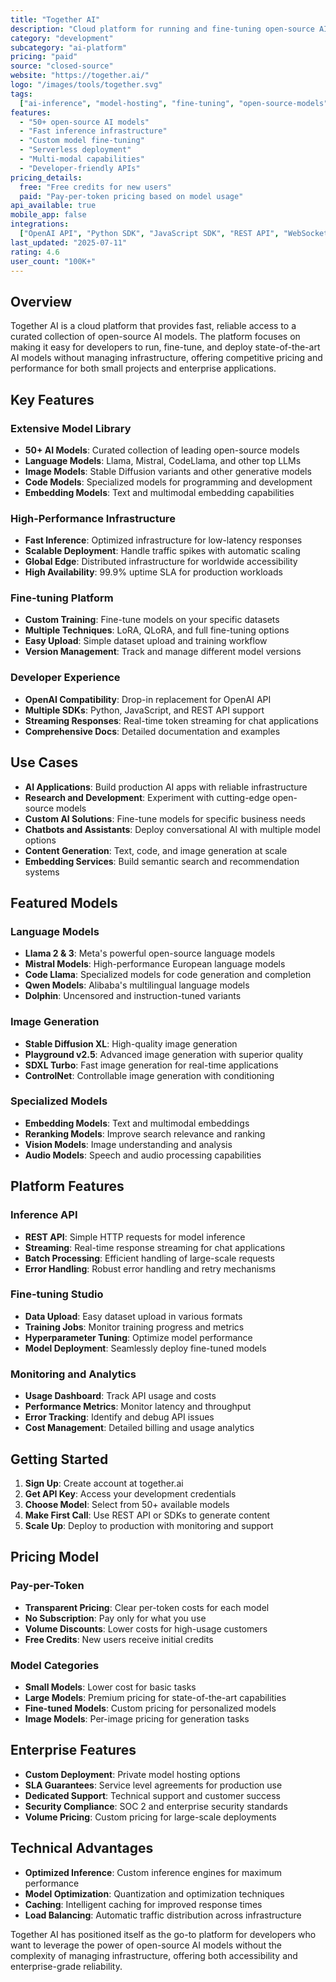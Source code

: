```yaml
---
title: "Together AI"
description: "Cloud platform for running and fine-tuning open-source AI models at scale"
category: "development"
subcategory: "ai-platform"
pricing: "paid"
source: "closed-source"
website: "https://together.ai/"
logo: "/images/tools/together.svg"
tags:
  ["ai-inference", "model-hosting", "fine-tuning", "open-source-models", "api"]
features:
  - "50+ open-source AI models"
  - "Fast inference infrastructure"
  - "Custom model fine-tuning"
  - "Serverless deployment"
  - "Multi-modal capabilities"
  - "Developer-friendly APIs"
pricing_details:
  free: "Free credits for new users"
  paid: "Pay-per-token pricing based on model usage"
api_available: true
mobile_app: false
integrations:
  ["OpenAI API", "Python SDK", "JavaScript SDK", "REST API", "WebSockets"]
last_updated: "2025-07-11"
rating: 4.6
user_count: "100K+"
---
```


## Overview

Together AI is a cloud platform that provides fast, reliable access to a curated collection of open-source AI models. The platform focuses on making it easy for developers to run, fine-tune, and deploy state-of-the-art AI models without managing infrastructure, offering competitive pricing and performance for both small projects and enterprise applications.

## Key Features

### Extensive Model Library

- **50+ AI Models**: Curated collection of leading open-source models
- **Language Models**: Llama, Mistral, CodeLlama, and other top LLMs
- **Image Models**: Stable Diffusion variants and other generative models
- **Code Models**: Specialized models for programming and development
- **Embedding Models**: Text and multimodal embedding capabilities

### High-Performance Infrastructure

- **Fast Inference**: Optimized infrastructure for low-latency responses
- **Scalable Deployment**: Handle traffic spikes with automatic scaling
- **Global Edge**: Distributed infrastructure for worldwide accessibility
- **High Availability**: 99.9% uptime SLA for production workloads

### Fine-tuning Platform

- **Custom Training**: Fine-tune models on your specific datasets
- **Multiple Techniques**: LoRA, QLoRA, and full fine-tuning options
- **Easy Upload**: Simple dataset upload and training workflow
- **Version Management**: Track and manage different model versions

### Developer Experience

- **OpenAI Compatibility**: Drop-in replacement for OpenAI API
- **Multiple SDKs**: Python, JavaScript, and REST API support
- **Streaming Responses**: Real-time token streaming for chat applications
- **Comprehensive Docs**: Detailed documentation and examples

## Use Cases

- **AI Applications**: Build production AI apps with reliable infrastructure
- **Research and Development**: Experiment with cutting-edge open-source models
- **Custom AI Solutions**: Fine-tune models for specific business needs
- **Chatbots and Assistants**: Deploy conversational AI with multiple model options
- **Content Generation**: Text, code, and image generation at scale
- **Embedding Services**: Build semantic search and recommendation systems

## Featured Models

### Language Models

- **Llama 2 & 3**: Meta's powerful open-source language models
- **Mistral Models**: High-performance European language models
- **Code Llama**: Specialized models for code generation and completion
- **Qwen Models**: Alibaba's multilingual language models
- **Dolphin**: Uncensored and instruction-tuned variants

### Image Generation

- **Stable Diffusion XL**: High-quality image generation
- **Playground v2.5**: Advanced image generation with superior quality
- **SDXL Turbo**: Fast image generation for real-time applications
- **ControlNet**: Controllable image generation with conditioning

### Specialized Models

- **Embedding Models**: Text and multimodal embeddings
- **Reranking Models**: Improve search relevance and ranking
- **Vision Models**: Image understanding and analysis
- **Audio Models**: Speech and audio processing capabilities

## Platform Features

### Inference API

- **REST API**: Simple HTTP requests for model inference
- **Streaming**: Real-time response streaming for chat applications
- **Batch Processing**: Efficient handling of large-scale requests
- **Error Handling**: Robust error handling and retry mechanisms

### Fine-tuning Studio

- **Data Upload**: Easy dataset upload in various formats
- **Training Jobs**: Monitor training progress and metrics
- **Hyperparameter Tuning**: Optimize model performance
- **Model Deployment**: Seamlessly deploy fine-tuned models

### Monitoring and Analytics

- **Usage Dashboard**: Track API usage and costs
- **Performance Metrics**: Monitor latency and throughput
- **Error Tracking**: Identify and debug API issues
- **Cost Management**: Detailed billing and usage analytics

## Getting Started

1. **Sign Up**: Create account at together.ai
2. **Get API Key**: Access your development credentials
3. **Choose Model**: Select from 50+ available models
4. **Make First Call**: Use REST API or SDKs to generate content
5. **Scale Up**: Deploy to production with monitoring and support

## Pricing Model

### Pay-per-Token

- **Transparent Pricing**: Clear per-token costs for each model
- **No Subscription**: Pay only for what you use
- **Volume Discounts**: Lower costs for high-usage customers
- **Free Credits**: New users receive initial credits

### Model Categories

- **Small Models**: Lower cost for basic tasks
- **Large Models**: Premium pricing for state-of-the-art capabilities
- **Fine-tuned Models**: Custom pricing for personalized models
- **Image Models**: Per-image pricing for generation tasks

## Enterprise Features

- **Custom Deployment**: Private model hosting options
- **SLA Guarantees**: Service level agreements for production use
- **Dedicated Support**: Technical support and customer success
- **Security Compliance**: SOC 2 and enterprise security standards
- **Volume Pricing**: Custom pricing for large-scale deployments

## Technical Advantages

- **Optimized Inference**: Custom inference engines for maximum performance
- **Model Optimization**: Quantization and optimization techniques
- **Caching**: Intelligent caching for improved response times
- **Load Balancing**: Automatic traffic distribution across infrastructure

Together AI has positioned itself as the go-to platform for developers who want to leverage the power of open-source AI models without the complexity of managing infrastructure, offering both accessibility and enterprise-grade reliability.

